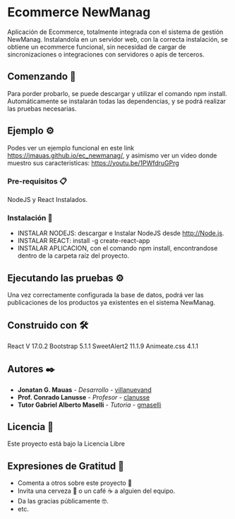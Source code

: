 # Ecommerce NewManag

Aplicación de Ecommerce, totalmente integrada con el sistema de gestión NewManag. Instalandola en un servidor web, con la correcta instalación, se obtiene un ecommerce funcional, sin necesidad de cargar de sincronizaciones o integraciones con servidores o apis de terceros.

## Comenzando 🚀

Para porder probarlo, se puede descargar y utilizar el comando npm install. Automáticamente se instalarán todas las dependencias, y se podrá realizar las pruebas necesarias.

## Ejemplo ⚙️

Podes ver un ejemplo funcional en este link https://jmauas.github.io/ec_newmanag/, y asimismo ver un video donde muestro sus caracteristicas: https://youtu.be/1PWfdruGPrg

### Pre-requisitos 📋

NodeJS y React Instalados.

### Instalación 🔧

- INSTALAR NODEJS: descargar e Instalar NodeJS desde http://Node.js.
- INSTALAR REACT: install -g create-react-app
- INSTALAR APLICACION, con el comando npm install, encontrandose dentro de la carpeta raíz del proyecto.

## Ejecutando las pruebas ⚙️

Una vez correctamente configurada la base de datos, podrá ver las publicaciones de los productos ya existentes en el sistema NewManag.

## Construido con 🛠️

React V 17.0.2
Bootstrap 5.1.1
SweetAlert2 11.1.9
Animeate.css 4.1.1

## Autores ✒️

* **Jonatan G. Mauas** - *Desarrollo* - [villanuevand](https://github.com/jmauas)
* **Prof. Conrado Lanusse** - *Profesor* - [clanusse](conrado.lanusse+profesor@gmail.com)
* **Tutor Gabriel Alberto Maselli** - *Tutoria* - [gmaselli](https://www.linkedin.com/in/gabriel-maselli-b1b4b251/)

## Licencia 📄

Este proyecto está bajo la Licencia Libre

## Expresiones de Gratitud 🎁

* Comenta a otros sobre este proyecto 📢
* Invita una cerveza 🍺 o un café ☕ a alguien del equipo. 
* Da las gracias públicamente 🤓.
* etc.

